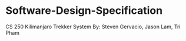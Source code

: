 # Software-Design-Specification
CS 250
Kilimanjaro Trekker System
By: Steven Gervacio, Jason Lam, Tri Pham 
